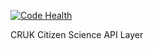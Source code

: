 [![Code Health](https://landscape.io/github/CRUKorg/crukapi/master/landscape.svg?style=flat-square)](https://landscape.io/github/CRUKorg/crukapi/master)

CRUK Citizen Science API Layer
